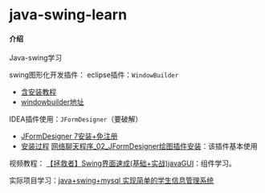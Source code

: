 # java-swing-learn

#### 介绍
Java-swing学习

swing图形化开发插件：
eclipse插件：`WindowBuilder`
+ [含安装教程](https://www.bilibili.com/video/BV14y4y1a7ur?from=search&seid=6233893268193993165&spm_id_from=333.337.0.0)
+ [windowbuilder地址](http://www.eclipse.org/windowbuilder/download.php)

IDEA插件使用：`JFormDesigner`（要破解）
+ [JFormDesigner 7安装+免注册](https://blog.csdn.net/qq_45934026/article/details/117963994)
+ [安装过程](https://blog.csdn.net/cnds123321/article/details/105775787)
[网络聊天程序_02_JFormDesigner绘图插件安装](https://www.bilibili.com/video/BV1Ai4y1t7M7?from=search&seid=5745553267052959546&spm_id_from=333.337.0.0)：该插件基本使用

视频教程：
[【拯救者】Swing界面速成(基础+实战)javaGUI](https://www.bilibili.com/video/BV1pp4y1B7fX)：组件学习。

实际项目学习：[java+swing+mysql 实现简单的学生信息管理系统](https://www.bilibili.com/video/BV14y4y1a7ur?from=search&seid=6233893268193993165&spm_id_from=333.337.0.0)